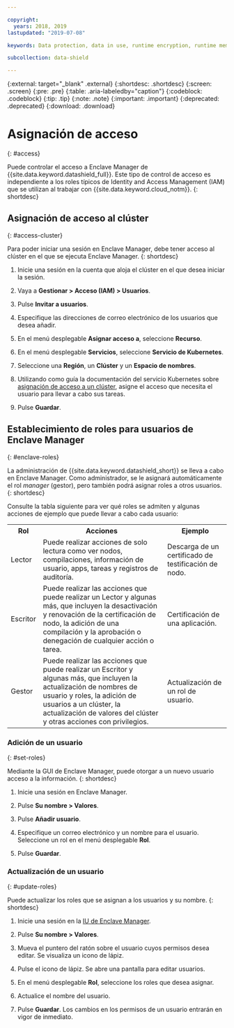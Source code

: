 ```yaml
---

copyright:
  years: 2018, 2019
lastupdated: "2019-07-08"

keywords: Data protection, data in use, runtime encryption, runtime memory encryption, encrypted memory, Intel SGX, software guard extensions, Fortanix runtime encryption

subcollection: data-shield

---
```


{:external: target="_blank" .external}
{:shortdesc: .shortdesc}
{:screen: .screen}
{:pre: .pre}
{:table: .aria-labeledby="caption"}
{:codeblock: .codeblock}
{:tip: .tip}
{:note: .note}
{:important: .important}
{:deprecated: .deprecated}
{:download: .download}

# Asignación de acceso
{: #access}

Puede controlar el acceso a Enclave Manager de {{site.data.keyword.datashield_full}}. Este tipo de control de acceso es independiente a los roles típicos de Identity and Access Management (IAM) que se utilizan al trabajar con {{site.data.keyword.cloud_notm}}.
{: shortdesc}


## Asignación de acceso al clúster
{: #access-cluster}

Para poder iniciar una sesión en Enclave Manager, debe tener acceso al clúster en el que se ejecuta Enclave Manager.
{: shortdesc}

1. Inicie una sesión en la cuenta que aloja el clúster en el que desea iniciar la sesión.

2. Vaya a **Gestionar > Acceso (IAM) > Usuarios**.

3. Pulse **Invitar a usuarios**.

4. Especifique las direcciones de correo electrónico de los usuarios que desea añadir.

5. En el menú desplegable **Asignar acceso a**, seleccione **Recurso**.

6. En el menú desplegable **Servicios**, seleccione **Servicio de Kubernetes**.

7. Seleccione una **Región**, un **Clúster** y un **Espacio de nombres**.

8. Utilizando como guía la documentación del servicio Kubernetes sobre [asignación de acceso a un clúster](/docs/containers?topic=containers-users), asigne el acceso que necesita el usuario para llevar a cabo sus tareas.

9. Pulse **Guardar**.

## Establecimiento de roles para usuarios de Enclave Manager
{: #enclave-roles}

La administración de {{site.data.keyword.datashield_short}} se lleva a cabo en Enclave Manager. Como administrador, se le asignará automáticamente el rol *manager* (gestor), pero también podrá asignar roles a otros usuarios.
{: shortdesc}

Consulte la tabla siguiente para ver qué roles se admiten y algunas acciones de ejemplo que puede llevar a cabo cada usuario:

<table>
  <tr>
    <th>Rol</th>
    <th>Acciones</th>
    <th>Ejemplo</th>
  </tr>
  <tr>
    <td>Lector</td>
    <td>Puede realizar acciones de solo lectura como ver nodos, compilaciones, información de usuario, apps, tareas y registros de auditoría.</td>
    <td>Descarga de un certificado de testificación de nodo.</td>
  </tr>
  <tr>
    <td>Escritor</td>
    <td>Puede realizar las acciones que puede realizar un Lector y algunas más, que incluyen la desactivación y renovación de la certificación de nodo, la adición de una compilación y la aprobación o denegación de cualquier acción o tarea.</td>
    <td>Certificación de una aplicación.</td>
  </tr>
  <tr>
    <td>Gestor</td>
    <td>Puede realizar las acciones que puede realizar un Escritor y algunas más, que incluyen la actualización de nombres de usuario y roles, la adición de usuarios a un clúster, la actualización de valores del clúster y otras acciones con privilegios.</td>
    <td>Actualización de un rol de usuario.</td>
  </tr>
</table>


### Adición de un usuario
{: #set-roles}

Mediante la GUI de Enclave Manager, puede otorgar a un nuevo usuario acceso a la información.
{: shortdesc}

1. Inicie una sesión en Enclave Manager.

2. Pulse **Su nombre > Valores**.

3. Pulse **Añadir usuario**.

4. Especifique un correo electrónico y un nombre para el usuario. Seleccione un rol en el menú desplegable **Rol**.

5. Pulse **Guardar**.



### Actualización de un usuario
{: #update-roles}

Puede actualizar los roles que se asignan a los usuarios y su nombre.
{: shortdesc}

1. Inicie una sesión en la [IU de Enclave Manager](/docs/services/data-shield?topic=data-shield-enclave-manager#em-signin).

2. Pulse **Su nombre > Valores**.

3. Mueva el puntero del ratón sobre el usuario cuyos permisos desea editar. Se visualiza un icono de lápiz.

4. Pulse el icono de lápiz. Se abre una pantalla para editar usuarios.

5. En el menú desplegable **Rol**, seleccione los roles que desea asignar.

6. Actualice el nombre del usuario.

7. Pulse **Guardar**. Los cambios en los permisos de un usuario entrarán en vigor de inmediato.


